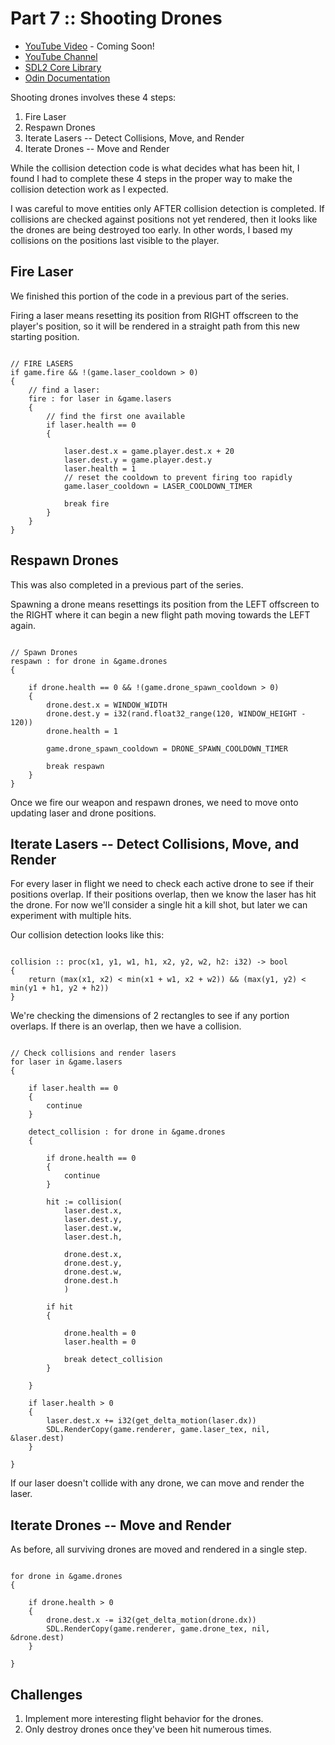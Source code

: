 # Part 7 :: Shooting Drones

* [YouTube Video]() - Coming Soon!
* [YouTube Channel](https://www.youtube.com/channel/UCKXSHFNc-5D9i3heHkHgeUg)
* [SDL2 Core Library](https://wiki.libsdl.org/CategoryAPI)
* [Odin Documentation](https://github.com/odin-lang/Odin/wiki)

Shooting drones involves these 4 steps:

1. Fire Laser
2. Respawn Drones
3. Iterate Lasers -- Detect Collisions, Move, and Render
4. Iterate Drones -- Move and Render

While the collision detection code is what decides what has been hit, I found I had to complete these 4 steps in the proper way to make the collision detection work as I expected.

I was careful to move entities only AFTER collision detection is completed. If collisions are checked against positions not yet rendered, then it looks like the drones are being destroyed too early. In other words, I based my collisions on the positions last visible to the player.

## Fire Laser

We finished this portion of the code in a previous part of the series.

Firing a laser means resetting its position from RIGHT offscreen to the player's position, so it will be rendered in a straight path from this new starting position.

```odin

// FIRE LASERS
if game.fire && !(game.laser_cooldown > 0)
{
	// find a laser:
	fire : for laser in &game.lasers
	{
		// find the first one available
		if laser.health == 0
		{

			laser.dest.x = game.player.dest.x + 20
			laser.dest.y = game.player.dest.y
			laser.health = 1
			// reset the cooldown to prevent firing too rapidly
			game.laser_cooldown = LASER_COOLDOWN_TIMER

			break fire
		}
	}
}

```

## Respawn Drones

This was also completed in a previous part of the series.

Spawning a drone means resettings its position from the LEFT offscreen to the RIGHT where it can begin a new flight path moving towards the LEFT again.

```odin

// Spawn Drones
respawn : for drone in &game.drones
{

	if drone.health == 0 && !(game.drone_spawn_cooldown > 0)
	{
		drone.dest.x = WINDOW_WIDTH
		drone.dest.y = i32(rand.float32_range(120, WINDOW_HEIGHT - 120))
		drone.health = 1

		game.drone_spawn_cooldown = DRONE_SPAWN_COOLDOWN_TIMER

		break respawn
	}
}

```

Once we fire our weapon and respawn drones, we need to move onto updating laser and drone positions.

## Iterate Lasers -- Detect Collisions, Move, and Render

For every laser in flight we need to check each active drone to see if their positions overlap. If their positions overlap, then we know the laser has hit the drone. For now we'll consider a single hit a kill shot, but later we can experiment with multiple hits.

Our collision detection looks like this:

```odin

collision :: proc(x1, y1, w1, h1, x2, y2, w2, h2: i32) -> bool
{
	return (max(x1, x2) < min(x1 + w1, x2 + w2)) && (max(y1, y2) < min(y1 + h1, y2 + h2))
}

```

We're checking the dimensions of 2 rectangles to see if any portion overlaps. If there is an overlap, then we have a collision.

```odin

// Check collisions and render lasers
for laser in &game.lasers
{

	if laser.health == 0
	{
		continue
	}

	detect_collision : for drone in &game.drones
	{

		if drone.health == 0
		{
			continue
		}

		hit := collision(
			laser.dest.x,
			laser.dest.y,
			laser.dest.w,
			laser.dest.h,

			drone.dest.x,
			drone.dest.y,
			drone.dest.w,
			drone.dest.h
			)

		if hit
		{

			drone.health = 0
			laser.health = 0

			break detect_collision
		}

	}

	if laser.health > 0
	{
		laser.dest.x += i32(get_delta_motion(laser.dx))
		SDL.RenderCopy(game.renderer, game.laser_tex, nil, &laser.dest)
	}

}

```

If our laser doesn't collide with any drone, we can move and render the laser.

## Iterate Drones -- Move and Render

As before, all surviving drones are moved and rendered in a single step.

```odin

for drone in &game.drones
{

	if drone.health > 0
	{
		drone.dest.x -= i32(get_delta_motion(drone.dx))
		SDL.RenderCopy(game.renderer, game.drone_tex, nil, &drone.dest)
	}

}

```

## Challenges

1. Implement more interesting flight behavior for the drones.
2. Only destroy drones once they've been hit numerous times.
